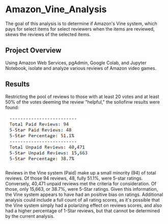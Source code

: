 # Amazon_Vine_Analysis
The goal of this analysis is to determine if Amazon's Vine system, which pays for select items for select reviewers when the items are reviewed, skews the reviews of the selected items.

## Project Overview
Using Amazon Web Services, pgAdmin, Google Colab, and Jupyter Notebook, isolate and analyze various reviews of Amazon video games.

## Results

Restricting the pool of reviews to those with at least 20 votes and at least 50% of the votes deeming the review "helpful," the sollofinw results were found:

![summary](summary.png)

Reviews in the Vine system (Paid) make up a small minority (94) of total reviews. Of those 94 reviews, 48, fully 51.1%, were 5-star ratings. Conversely, 40,471 unpaid reviews met the criteria for consideration. Of those, only 15,663, or 38.7%, were 5-Star ratings. Given this information, the Vine system appears to have had an positive bias on ratings. Additional analysis could include a full count of all rating scores, as it's possible that the Vine system simply had a polarizing effect on reviews scores, and also had a higher percentage of 1-Star reviews, but that cannot be determined by the current analysis.